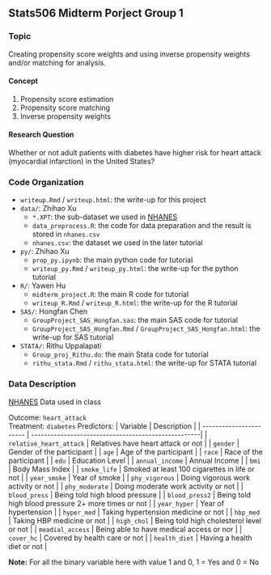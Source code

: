 ## Stats506 Midterm Porject Group 1

### Topic
Creating propensity score weights and using inverse propensity weights and/or matching for analysis.

#### Concept
1. Propensity score estimation
2. Propensity score matching
3. Inverse propensity weights

#### Research Question
Whether or not adult patients with diabetes have higher risk for heart attack (myocardial infarction) in the United States?  

### Code Organization
- `writeup.Rmd` / `writeup.html`: the write-up for this project
- `data/`: Zhihao Xu
  - `*.XPT`: the sub-dataset we used in [NHANES](https://www.cdc.gov/nchs/nhanes/index.htm) 
  - `data_preprocess.R`: the code for data preparation and the result is stored in `nhanes.csv`
  - `nhanes.csv`: the dataset we used in the later tutorial 
- `py/`: Zhihao Xu
  - `prop_py.ipynb`: the main python code for tutorial
  - `writeup_py.Rmd` / `writeup_py.html`: the write-up for the python tutorial
- `R/`: Yawen Hu
  - `midterm_project.R`: the main R code for tutorial
  - `writeup_R.Rmd` / `writeup_R.html`: the write-up for the R tutorial
- `SAS/`: Hongfan Chen
  - `GroupProject_SAS_Hongfan.sas`: the main SAS code for tutorial
  - `GroupProject_SAS_Hongfan.Rmd` / `GroupProject_SAS_Hongfan.html`: the write-up for SAS tutorial
- `STATA/`: Rithu Uppalapati
  - `Group_proj_Rithu.do`: the main Stata code for tutorial
  - `rithu_stata.Rmd` / `rithu_stata.html`: the write-up for STATA tutorial




### Data Description
[NHANES](https://www.cdc.gov/nchs/nhanes/index.htm) Data used in class

Outcome: `heart_attack`  
Treatment: `diabetes`
Predictors: 
|  Variable               | Description                                         |
| ----------------------- | ----------------------------------------------------|
| `relative_heart_attack` | Relatives have heart attack or not                  |
| `gender`                | Gender of the participant                           |
| `age`                   | Age of the participant                              |
| `race`                  | Race of the participant                             |
| `edu`                   | Education Level                                     | 
| `annual_income`         | Annual Income                                       | 
| `bmi`                   | Body Mass Index                                     |
| `smoke_life`            | Smoked at least 100 cigarettes in life or not       |
| `year_smoke`            | Year of smoke                                       |
| `phy_vigorous`          | Doing vigorous work activity or not                 | 
| `phy_moderate`          | Doing moderate work activity or not                 |
| `blood_press`           | Being told high blood pressure                      | 
| `blood_press2`          | Being told high blood pressure 2+ more times or not |
| `year_hyper`            | Year of hypertension                                | 
| `hyper_med`             | Taking hypertension medicine or not                 |
| `hbp_med`               | Taking HBP medicine or not                          | 
| `high_chol`             | Being told high cholesterol level or not            |
| `meadial_access`        | Being able to have medical access or nor            |
| `cover_hc`              | Covered by health care or not                       |
| `health_diet`           | Having a health diet or not                         |

**Note:** For all the binary variable here with value 1 and 0, 1 = Yes and 0 = No
